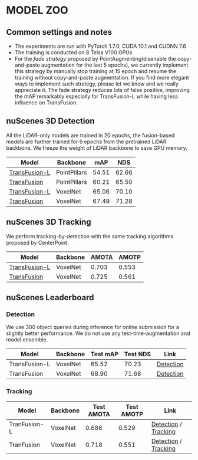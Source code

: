 # MODEL ZOO

## Common settings and notes

- The experiments are run with PyTorch 1.7.0, CUDA 10.1 and CUDNN 7.6
- The training is conducted on 8 Telsa V100 GPUs
- For the *fade strategy* proposed by PointAugmenting(disenable the copy-and-paste augmentation for the last 5 epochs), we currently implement this strategy by manually stop training at 15 epoch and resume the training without copy-and-paste augmentation. If you find more elegant ways to implement such strategy, please let we know and we really appreciate it. The fade strategy reduces lots of false positive, improving the mAP remarkably especially for TransFusion-L while having less influence on TransFusion.  

## nuScenes 3D Detection

All the LiDAR-only models are trained in 20 epochs, the fusion-based models are further trained for 6 epochs from the pretrained LiDAR backbone. We freeze the weight of LiDAR backbone to save GPU memory.

| Model   | Backbone | mAP | NDS  |
|---------|--------|--------|---------|
| [TransFusion-L](configs/transfusion_nusc_pillar_L.py) | PointPillars | 54.51 | 62.66 |
| [TransFusion](configs/transfusion_nusc_pillar_LC.py) | PointPillars | 60.21 | 65.50 |
| [TransFusion-L](configs/transfusion_nusc_voxel_L.py) | VoxelNet | 65.06 | 70.10 |
| [TransFusion](configs/transfusion_nusc_voxel_LC.py) | VoxelNet | 67.49 | 71.28 |

## nuScenes 3D Tracking

We perform tracking-by-detection with the same tracking algorithms proposed by CenterPoint. 

| Model   | Backbone | AMOTA | AMOTP  |
|---------|--------|--------|---------|
| [TransFusion-L](configs/transfusion_nusc_voxel_L.py) | VoxelNet | 0.703 | 0.553 |
| [TransFusion](configs/transfusion_nusc_voxel_LC.py) | VoxelNet | 0.725 | 0.561 |


## nuScenes Leaderboard


### Detection

We use 300 object queries during inference for online submission for a slightly better performance. We do not use any test-time-augmentation and model ensemble.

| Model   | Backbone | Test mAP | Test NDS  | Link  |
|---------|--------|--------|---------|---------|
| TransFusion-L | VoxelNet | 65.52 | 70.23 | [Detection](https://drive.google.com/file/d/1Wk8p2LJEhwfKfhsKzlU9vDBOd0zn38dN/view?usp=sharing)
| TransFusion | VoxelNet | 68.90 | 71.68 | [Detection](https://drive.google.com/file/d/1X7_ig4v5A2vKsiHtUGtgeMN-0RJKsM6W/view?usp=sharing)

### Tracking

| Model | Backbone | Test AMOTA |  Test AMOTP   | Link  |
|---------|--------|--------|---------|---------|
| TranFusion-L| VoxelNet | 0.686 | 0.529 | [Detection](https://drive.google.com/file/d/1Wk8p2LJEhwfKfhsKzlU9vDBOd0zn38dN/view?usp=sharing) / [Tracking](https://drive.google.com/file/d/1pKvRBUsM9h1Xgturd0Ae_bnGt0m_j3hk/view?usp=sharing)| 
| TranFusion| VoxelNet | 0.718 | 0.551 | [Detection](https://drive.google.com/file/d/1X7_ig4v5A2vKsiHtUGtgeMN-0RJKsM6W/view?usp=sharing) / [Tracking](https://drive.google.com/file/d/1EVuS-MAg_HSXUVqMrXEs4-RpZp0p5cfv/view?usp=sharing)| 


 